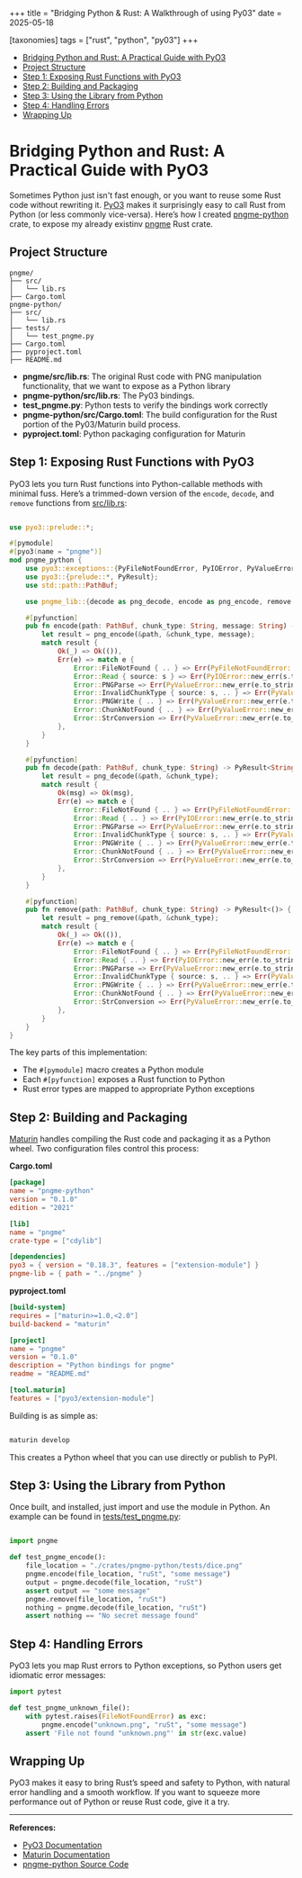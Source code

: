 +++
title = "Bridging Python & Rust: A Walkthrough of using Py03"
date = 2025-05-18

[taxonomies]
tags = ["rust", "python", "py03"]
+++

- [Bridging Python and Rust: A Practical Guide with PyO3](#bridging-python-and-rust-a-practical-guide-with-pyo3)
- [Project Structure](#project-structure)
- [Step 1: Exposing Rust Functions with PyO3](#step-1-exposing-rust-functions-with-pyo3)
- [Step 2: Building and Packaging](#step-2-building-and-packaging)
- [Step 3: Using the Library from Python](#step-3-using-the-library-from-python)
- [Step 4: Handling Errors](#step-4-handling-errors)
- [Wrapping Up](#wrapping-up)

# Bridging Python and Rust: A Practical Guide with PyO3

Sometimes Python just isn't fast enough, or you want to reuse some Rust code without rewriting it. [PyO3](https://pyo3.rs) makes it surprisingly easy to call Rust from Python (or less commonly vice-versa). Here’s how I created [pngme-python][1] crate, to expose my already existinv [pngme][2] Rust crate.

## Project Structure

```
pngme/
├── src/
│   └── lib.rs
├── Cargo.toml
pngme-python/
├── src/
│   └── lib.rs
├── tests/
│   └── test_pngme.py
├── Cargo.toml
├── pyproject.toml
├── README.md
```

- **pngme/src/lib.rs**: The original Rust code with PNG manipulation functionality, that we want to expose as a Python library
- **pngme-python/src/lib.rs**: The Py03 bindings.
- **test_pngme.py**: Python tests to verify the bindings work correctly
- **pngme-python/src/Cargo.toml**: The build configuration for the Rust portion of the Py03/Maturin build process.
- **pyproject.toml**: Python packaging configuration for Maturin

## Step 1: Exposing Rust Functions with PyO3

PyO3 lets you turn Rust functions into Python-callable methods with minimal fuss. Here’s a trimmed-down version of the `encode`, `decode`, and `remove` functions from [src/lib.rs](https://github.com/sinon/pngme/blob/main/crates/pngme-python/src/lib.rs):

```rust

use pyo3::prelude::*;

#[pymodule]
#[pyo3(name = "pngme")]
mod pngme_python {
    use pyo3::exceptions::{PyFileNotFoundError, PyIOError, PyValueError};
    use pyo3::{prelude::*, PyResult};
    use std::path::PathBuf;

    use pngme_lib::{decode as png_decode, encode as png_encode, remove as png_remove, Error};

    #[pyfunction]
    pub fn encode(path: PathBuf, chunk_type: String, message: String) -> PyResult<()> {
        let result = png_encode(&path, &chunk_type, message);
        match result {
            Ok(_) => Ok(()),
            Err(e) => match e {
                Error::FileNotFound { .. } => Err(PyFileNotFoundError::new_err(e.to_string())),
                Error::Read { source: s } => Err(PyIOError::new_err(s.to_string())),
                Error::PNGParse => Err(PyValueError::new_err(e.to_string())),
                Error::InvalidChunkType { source: s, .. } => Err(PyValueError::new_err(s.to_string())),
                Error::PNGWrite { .. } => Err(PyValueError::new_err(e.to_string())),
                Error::ChunkNotFound { .. } => Err(PyValueError::new_err(e.to_string())),
                Error::StrConversion => Err(PyValueError::new_err(e.to_string())),
            },
        }
    }

    #[pyfunction]
    pub fn decode(path: PathBuf, chunk_type: String) -> PyResult<String> {
        let result = png_decode(&path, &chunk_type);
        match result {
            Ok(msg) => Ok(msg),
            Err(e) => match e {
                Error::FileNotFound { .. } => Err(PyFileNotFoundError::new_err(e.to_string())),
                Error::Read { .. } => Err(PyIOError::new_err(e.to_string())),
                Error::PNGParse => Err(PyValueError::new_err(e.to_string())),
                Error::InvalidChunkType { source: s, .. } => Err(PyValueError::new_err(s.to_string())),
                Error::PNGWrite { .. } => Err(PyValueError::new_err(e.to_string())),
                Error::ChunkNotFound { .. } => Err(PyValueError::new_err(e.to_string())),
                Error::StrConversion => Err(PyValueError::new_err(e.to_string())),
            },
        }
    }

    #[pyfunction]
    pub fn remove(path: PathBuf, chunk_type: String) -> PyResult<()> {
        let result = png_remove(&path, &chunk_type);
        match result {
            Ok(_) => Ok(()),
            Err(e) => match e {
                Error::FileNotFound { .. } => Err(PyFileNotFoundError::new_err(e.to_string())),
                Error::Read { .. } => Err(PyIOError::new_err(e.to_string())),
                Error::PNGParse => Err(PyValueError::new_err(e.to_string())),
                Error::InvalidChunkType { source: s, .. } => Err(PyValueError::new_err(s.to_string())),
                Error::PNGWrite { .. } => Err(PyValueError::new_err(e.to_string())),
                Error::ChunkNotFound { .. } => Err(PyValueError::new_err(e.to_string())),
                Error::StrConversion => Err(PyValueError::new_err(e.to_string())),
            },
        }
    }
}
```

The key parts of this implementation:

- The `#[pymodule]` macro creates a Python module
- Each `#[pyfunction]` exposes a Rust function to Python
- Rust error types are mapped to appropriate Python exceptions

## Step 2: Building and Packaging

[Maturin](https://github.com/PyO3/maturin)  handles compiling the Rust code and packaging it as a Python wheel. Two configuration files control this process:

**Cargo.toml**
```toml
[package]
name = "pngme-python"
version = "0.1.0"
edition = "2021"

[lib]
name = "pngme"
crate-type = ["cdylib"]

[dependencies]
pyo3 = { version = "0.18.3", features = ["extension-module"] }
pngme-lib = { path = "../pngme" }
```

**pyproject.toml**
```toml
[build-system]
requires = ["maturin>=1.0,<2.0"]
build-backend = "maturin"

[project]
name = "pngme"
version = "0.1.0"
description = "Python bindings for pngme"
readme = "README.md"

[tool.maturin]
features = ["pyo3/extension-module"]
```

Building is as simple as:

```bash

maturin develop
```

This creates a Python wheel that you can use directly or publish to PyPI.

## Step 3: Using the Library from Python

Once built, and installed, just import and use the module in Python. An example can be found in [tests/test_pngme.py](https://github.com/sinon/pngme/blob/main/crates/pngme-python/tests/test_pngme.py):

```python

import pngme

def test_pngme_encode():
    file_location = "./crates/pngme-python/tests/dice.png"
    pngme.encode(file_location, "ruSt", "some message")
    output = pngme.decode(file_location, "ruSt")
    assert output == "some message"
    pngme.remove(file_location, "ruSt")
    nothing = pngme.decode(file_location, "ruSt")
    assert nothing == "No secret message found"
```

## Step 4: Handling Errors

PyO3 lets you map Rust errors to Python exceptions, so Python users get idiomatic error messages:

```python
import pytest

def test_pngme_unknown_file():
    with pytest.raises(FileNotFoundError) as exc:
        pngme.encode("unknown.png", "ruSt", "some message")
    assert 'File not found "unknown.png"' in str(exc.value)
```

## Wrapping Up

PyO3 makes it easy to bring Rust’s speed and safety to Python, with natural error handling and a smooth workflow. If you want to squeeze more performance out of Python or reuse Rust code, give it a try.

---

**References:**
- [PyO3 Documentation](https://pyo3.rs)
- [Maturin Documentation](https://maturin.rs)
- [pngme-python Source Code](https://github.com/sinon/pngme/tree/main/crates/pngme-python)

[1]: https://github.com/sinon/pngme/tree/main/crates/pngme-python
[2]: https://github.com/sinon/pngme/tree/main/crates/pngme